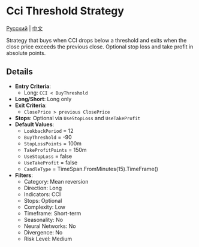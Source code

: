 # Cci Threshold Strategy
[Русский](README_ru.md) | [中文](README_cn.md)

Strategy that buys when CCI drops below a threshold and exits when the close price exceeds the previous close.
Optional stop loss and take profit in absolute points.

## Details

- **Entry Criteria**:
  - Long: `CCI < BuyThreshold`
- **Long/Short**: Long only
- **Exit Criteria**:
  - `ClosePrice > previous ClosePrice`
- **Stops**: Optional via `UseStopLoss` and `UseTakeProfit`
- **Default Values**:
  - `LookbackPeriod` = 12
  - `BuyThreshold` = -90
  - `StopLossPoints` = 100m
  - `TakeProfitPoints` = 150m
  - `UseStopLoss` = false
  - `UseTakeProfit` = false
  - `CandleType` = TimeSpan.FromMinutes(15).TimeFrame()
- **Filters**:
  - Category: Mean reversion
  - Direction: Long
  - Indicators: CCI
  - Stops: Optional
  - Complexity: Low
  - Timeframe: Short-term
  - Seasonality: No
  - Neural Networks: No
  - Divergence: No
  - Risk Level: Medium
